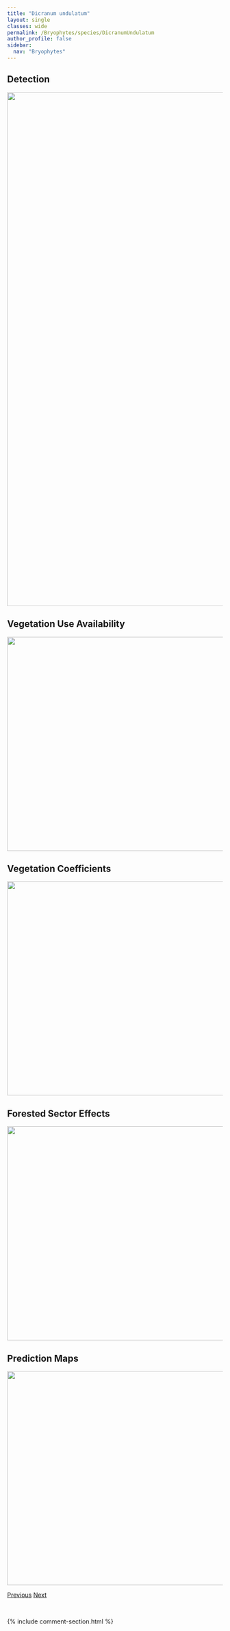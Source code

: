 ```yaml
---
title: "Dicranum undulatum"
layout: single
classes: wide
permalink: /Bryophytes/species/DicranumUndulatum
author_profile: false
sidebar:
  nav: "Bryophytes"
---
```


<h2>Detection</h2>

<a href="https://drive.google.com/uc?export=view&id=1hs9L0W5_fODbDtnHHmAsxXkdHdiG5rIv">
<img src="https://drive.google.com/uc?export=view&id=1hs9L0W5_fODbDtnHHmAsxXkdHdiG5rIv" height = "1200" width = "800">
</a>


<h2>Vegetation Use Availability</h2>

<a href="https://drive.google.com/uc?export=view&id=1QTLlv7bApfa9HEM8CRqQKYODiKHiThe7">
<img src="https://drive.google.com/uc?export=view&id=1QTLlv7bApfa9HEM8CRqQKYODiKHiThe7" height = "500" width = "1000">
</a>


<h2>Vegetation Coefficients</h2>

<a href="https://drive.google.com/uc?export=view&id=18aADqFs-IP9g-n7uiwHiM7g2v9ic9Oon">
<img src="https://drive.google.com/uc?export=view&id=18aADqFs-IP9g-n7uiwHiM7g2v9ic9Oon" height = "500" width = "1000">
</a>


<h2>Forested Sector Effects</h2>

<a href="https://drive.google.com/uc?export=view&id=1VxhItVBqAp37SaDruetJRMFfb0u0obce">
<img src="https://drive.google.com/uc?export=view&id=1VxhItVBqAp37SaDruetJRMFfb0u0obce" height = "500" width = "1000">
</a>


<h2>Prediction Maps</h2>

<a href="https://drive.google.com/uc?export=view&id=1ji8tS4AWMMfX8w2QnrKr1zNQBN3mtLVw">
<img src="https://drive.google.com/uc?export=view&id=1ji8tS4AWMMfX8w2QnrKr1zNQBN3mtLVw" height = "500" width = "1000">
</a>


<a href="/DevelopmentWebsite/Bryophytes/species/SphagnumCapillifolium" class="pagination--pager" title="Sphagnum capillifolium">Previous</a> <a href="/DevelopmentWebsite/Bryophytes/species/HaplocladiumMicrophyllum" class="pagination--pager" title="Haplocladium microphyllum">Next</a>

<p>&nbsp;</p>

{% include comment-section.html %}
